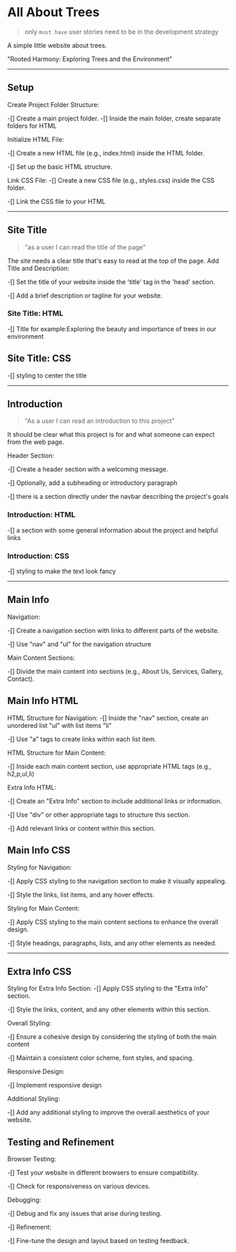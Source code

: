 # All About Trees

> only `must have` user stories need to be in the development strategy

A simple little website about trees.

"Rooted Harmony: Exploring Trees and the Environment"

---

## Setup

Create Project Folder Structure:

-[] Create a main project folder. -[] Inside the main folder, create separate
folders for HTML

Initialize HTML File:

-[] Create a new HTML file (e.g., index.html) inside the HTML folder.

-[] Set up the basic HTML structure.

Link CSS File: -[] Create a new CSS file (e.g., styles.css) inside the CSS
folder.

-[] Link the CSS file to your HTML

---

<!--
  all issues for this user story have a `for: site title` label

  this section can be copy-pasted into an issue on the project board

  you can add more labels to these issues (`html`, `css`, `documentation`, ...)
-->

<!-- issue title -->

## Site Title

<!-- user story -->

> "as a user I can read the title of the page"

<!-- detailed description -->

The site needs a clear title that's easy to read at the top of the page. Add
Title and Description:

-[] Set the title of your website inside the 'title' tag in the 'head' section.

-[] Add a brief description or tagline for your website.

<!-- acceptance criteria -->

<!-- code you think you will need -->

### Site Title: HTML

-[] Title for example:Exploring the beauty and importance of trees in our
environment

## Site Title: CSS

-[] styling to center the title

---

## Introduction

> "As a user I can read an introduction to this project"

It should be clear what this project is for and what someone can expect from the
web page.

Header Section:

-[] Create a header section with a welcoming message.

-[] Optionally, add a subheading or introductory paragraph

-[] there is a section directly under the navbar describing the project's goals

### Introduction: HTML

-[] a section with some general information about the project and helpful links

### Introduction: CSS

-[] styling to make the text look fancy

---

## Main Info

Navigation:

-[] Create a navigation section with links to different parts of the website.

-[] Use "nav" and "ul" for the navigation structure

Main Content Sections:

-[] Divide the main content into sections (e.g., About Us, Services, Gallery,
Contact).

## Main Info HTML

HTML Structure for Navigation: -[] Inside the "nav" section, create an unordered
list "ul" with list items "li"

-[] Use "a" tags to create links within each list item.

HTML Structure for Main Content:

-[] Inside each main content section, use appropriate HTML tags (e.g.,
h2,p,ul,li)

Extra Info HTML:

-[] Create an "Extra Info" section to include additional links or information.

-[] Use "div" or other appropriate tags to structure this section.

-[] Add relevant links or content within this section.

## Main Info CSS

Styling for Navigation:

-[] Apply CSS styling to the navigation section to make it visually appealing.

-[] Style the links, list items, and any hover effects.

Styling for Main Content:

-[] Apply CSS styling to the main content sections to enhance the overall
design.

-[] Style headings, paragraphs, lists, and any other elements as needed.

---

## Extra Info CSS

Styling for Extra Info Section: -[] Apply CSS styling to the "Extra Info"
section.

-[] Style the links, content, and any other elements within this section.

Overall Styling:

-[] Ensure a cohesive design by considering the styling of both the main content

-[] Maintain a consistent color scheme, font styles, and spacing.

Responsive Design:

-[] Implement responsive design

Additional Styling:

-[] Add any additional styling to improve the overall aesthetics of your
website.

## Testing and Refinement

Browser Testing:

-[] Test your website in different browsers to ensure compatibility.

-[] Check for responsiveness on various devices.

Debugging:

-[] Debug and fix any issues that arise during testing.

-[] Refinement:

-[] Fine-tune the design and layout based on testing feedback.
